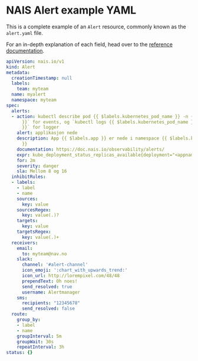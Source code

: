 # NAIS Alert example YAML

<!--
  This documentation was automatically generated by the liberator pipeline.
  See https://github.com/nais/liberator/actions for details.

  DO NOT MAKE MANUAL CHANGES TO THIS FILE, THEY WILL BE OVERWRITTEN!
-->

This is a complete example of an `Alert` resource, commonly known as the `alert.yaml` file.

For an in-depth explanation of each field, head over to the [reference documentation](reference.md).

``` yaml
apiVersion: nais.io/v1
kind: Alert
metadata:
  creationTimestamp: null
  labels:
    team: myteam
  name: myalert
  namespace: myteam
spec:
  alerts:
  - action: kubectl describe pod {{ $labels.kubernetes_pod_name }} -n {{ $labels.kubernetes_namespace
      }}` for events, og `kubectl logs {{ $labels.kubernetes_pod_name }} -n {{ $labels.kubernetes_namespace
      }}` for logger
    alert: applikasjon nede
    description: App {{ $labels.app }} er nede i namespace {{ $labels.kubernetes_namespace
      }}
    documentation: https://doc.nais.io/observability/alerts/
    expr: kube_deployment_status_replicas_available{deployment="<appname>"} > 0
    for: 2m
    severity: danger
    sla: Mellom 8 og 16
  inhibitRules:
  - labels:
    - label
    - name
    sources:
      key: value
    sourcesRegex:
      key: value(.)?
    targets:
      key: value
    targetsRegex:
      key: value(.)+
  receivers:
    email:
      to: myteam@nav.no
    slack:
      channel: '#alert-channel'
      icon_emoji: ':chart_with_upwards_trend:'
      icon_url: http://lorempixel.com/48/48
      prependText: Oh noes!
      send_resolved: true
      username: Alertmanager
    sms:
      recipients: "12345678"
      send_resolved: false
  route:
    group_by:
    - label
    - name
    groupInterval: 5m
    groupWait: 30s
    repeatInterval: 3h
status: {}
```
